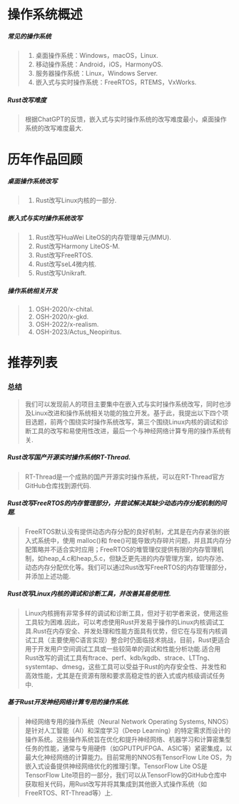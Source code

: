 # 操作系统概述
##### 常见的操作系统
> 1. 桌面操作系统：Windows，macOS，Linux.
> 2. 移动操作系统：Android，iOS，HarmonyOS.
> 3. 服务器操作系统：Linux，Windows Server.
> 4. 嵌入式与实时操作系统：FreeRTOS，RTEMS，VxWorks.
##### Rust改写难度
> 根据ChatGPT的反馈，嵌入式与实时操作系统的改写难度最小，桌面操作系统的改写难度最大.
# 历年作品回顾
##### 桌面操作系统改写
> 1. Rust改写Linux内核的一部分.
##### 嵌入式与实时操作系统改写
> 1. Rust改写HuaWei LiteOS的内存管理单元(MMU).
> 2. Rust改写Harmony LiteOS-M.
> 3. Rust改写FreeRTOS.
> 4. Rust改写seL4微内核.
> 5. Rust改写Unikraft.
##### 操作系统相关开发
> 1. OSH-2020/x-chital.
> 2. OSH-2020/x-gkd.
> 3. OSH-2022/x-realism.
> 4. OSH-2023/Actus_Neopiritus.
# 推荐列表
### 总结
> 我们可以发现前人的项目主要集中在嵌入式与实时操作系统改写，同时也涉及Linux改进和操作系统相关功能的独立开发。基于此，我提出以下四个项目选题，前两个围绕实时操作系统改写，第三个围绕Linux内核的调试和诊断工具的改写和易使用性改进，最后一个与神经网络计算专用的操作系统有关.
##### Rust改写国产开源实时操作系统RT-Thread.
> RT-Thread是一个成熟的国产开源实时操作系统，可以在RT-Thread官方GitHub仓库找到源代码.
##### Rust改写FreeRTOS的内存管理部分，并尝试解决其缺少动态内存分配机制的问题.
> FreeRTOS默认没有提供动态内存分配的良好机制，尤其是在内存紧张的嵌入式系统中，使用 malloc()和 free()可能导致内存碎片问题，并且其内存分配策略并不适合实时应用；FreeRTOS的堆管理仅提供有限的内存管理机制，如heap_4.c和heap_5.c，但缺乏更先进的内存管理方案，如内存池、动态内存分配优化等。我们可以通过Rust改写FreeRTOS的内存管理部分，并添加上述功能.
##### Rust改写Linux内核的调试和诊断工具，并改善其易使用性.
> Linux内核拥有非常多样的调试和诊断工具，但对于初学者来说，使用这些工具较为困难.因此，可以考虑使用Rust开发易于操作的Linux内核调试工具.Rust在内存安全、并发处理和性能方面具有优势，但它在与现有内核调试工具（主要使用C语言实现）整合时仍面临技术挑战，目前，Rust更适合用于开发用户空间调试工具或一些较简单的调试和性能分析功能.适合用 Rust改写的调试工具有ftrace、perf、kdb/kgdb、strace、LTTng、systemtap、dmesg，这些工具可以受益于Rust的内存安全性、并发性和高效性能，尤其是在资源有限和要求高稳定性的嵌入式或内核级调试任务中.
##### 基于Rust开发神经网络计算专用的操作系统.
> 神经网络专用的操作系统（Neural Network Operating Systems, NNOS）是针对人工智能（AI）和深度学习（Deep Learning）的特定需求而设计的操作系统。这些操作系统旨在优化和提升神经网络、机器学习和计算密集型任务的性能，通常与专用硬件（如GPUTPUFPGA、ASIC等）紧密集成，以最大化神经网络的计算能力。目前常用的NNOS有TensorFlow Lite OS，为嵌入式设备提供神经网络优化的推理引擎。TensorFlow Lite OS是TensorFlow Lite项目的一部分，我们可以从TensorFlow的GitHub仓库中获取相关代码，用Rust改写并将其集成到其他嵌入式操作系统（如FreeRTOS、RT-Thread等）上.